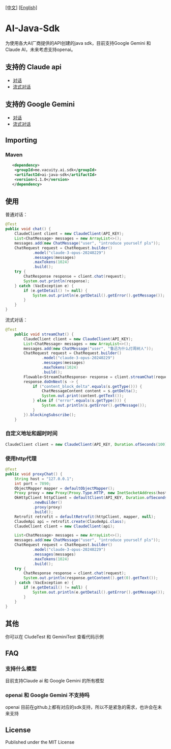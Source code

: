 
[[中文]](https://github.com/vacuityv/ai-java-sdk/tree/main) [[English]](https://github.com/vacuityv/ai-java-sdk/blob/main/README-eng.md)

# AI-Java-Sdk

为使用各大AI厂商提供的API创建的java sdk，目前支持Google Gemini 和 Claude AI，未来考虑支持openai。

## 支持的 Claude api
- [对话](https://docs.anthropic.com/claude/reference/messages_post)
- [流式对话](https://docs.anthropic.com/claude/reference/messages-streaming)

## 支持的 Google Gemini
- [对话](https://ai.google.dev/tutorials/rest_quickstart)
- [流式对话](https://ai.google.dev/tutorials/rest_quickstart)



## Importing

### Maven
```xml
   <dependency>
    <groupId>me.vacuity.ai.sdk</groupId>
    <artifactId>ai-java-sdk</artifactId>
    <version>1.1.0</version>       
   </dependency>
```

## 使用

普通对话：

```java
@Test
public void chat() {
    ClaudeClient client = new ClaudeClient(API_KEY);
    List<ChatMessage> messages = new ArrayList<>();
    messages.add(new ChatMessage("user", "introduce yourself pls"));
    ChatRequest request = ChatRequest.builder()
            .model("claude-3-opus-20240229")
            .messages(messages)
            .maxTokens(1024)
            .build();
    try {
        ChatResponse response = client.chat(request);
        System.out.println(response);
    } catch (VacException e) {
        if (e.getDetail() != null) {
            System.out.println(e.getDetail().getError().getMessage());
        }
    }
}
```

流式对话：

```java
@Test
    public void streamChat() {
        ClaudeClient client = new ClaudeClient(API_KEY);
        List<ChatMessage> messages = new ArrayList<>();
        messages.add(new ChatMessage("user", "鲁迅为什么打周树人"));
        ChatRequest request = ChatRequest.builder()
                .model("claude-3-opus-20240229")
                .messages(messages)
                .maxTokens(1024)
                .build();
        Flowable<StreamChatResponse> response = client.streamChat(request);
        response.doOnNext(s -> {
            if ("content_block_delta".equals(s.getType())) {
                ChatMessageContent content = s.getDelta();
                System.out.print(content.getText());
            } else if ("error".equals(s.getType())) {
                System.out.println(s.getError().getMessage());
            }
        }).blockingSubscribe();
    }
```


### 自定义地址和超时时间

```java
ClaudeClient client = new ClaudeClient(API_KEY, Duration.ofSeconds(100), "https://example.com");
```


### 使用http代理

```java
@Test
public void proxyChat() {
    String host = "127.0.0.1";
    int port = 7890;
    ObjectMapper mapper = defaultObjectMapper();
    Proxy proxy = new Proxy(Proxy.Type.HTTP, new InetSocketAddress(host, port));
    OkHttpClient httpClient = defaultClient(API_KEY, Duration.ofSeconds(60))
            .newBuilder()
            .proxy(proxy)
            .build();
    Retrofit retrofit = defaultRetrofit(httpClient, mapper, null);
    ClaudeApi api = retrofit.create(ClaudeApi.class);
    ClaudeClient client = new ClaudeClient(api);

    List<ChatMessage> messages = new ArrayList<>();
    messages.add(new ChatMessage("user", "introduce yourself pls"));
    ChatRequest request = ChatRequest.builder()
            .model("claude-3-opus-20240229")
            .messages(messages)
            .maxTokens(1024)
            .build();
    try {
        ChatResponse response = client.chat(request);
        System.out.println(response.getContent().get(0).getText());
    } catch (VacException e) {
        if (e.getDetail() != null) {
            System.out.println(e.getDetail().getError().getMessage());
        }
    }
}
```
## 其他

你可以在 CludeTest 和 GeminiTest 查看代码示例

## FAQ
### 支持什么模型
目前支持Claude ai 和 Google Gemini 的所有模型

### openai 和 Google Gemini 不支持吗
openai 目前在github上都有对应的sdk支持，所以不是紧急的需求，也许会在未来支持

## License
Published under the MIT License
